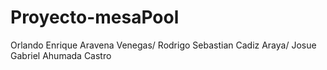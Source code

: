 # Proyecto-mesaPool

Orlando Enrique Aravena Venegas/
Rodrigo Sebastian Cadiz Araya/
Josue Gabriel Ahumada Castro
